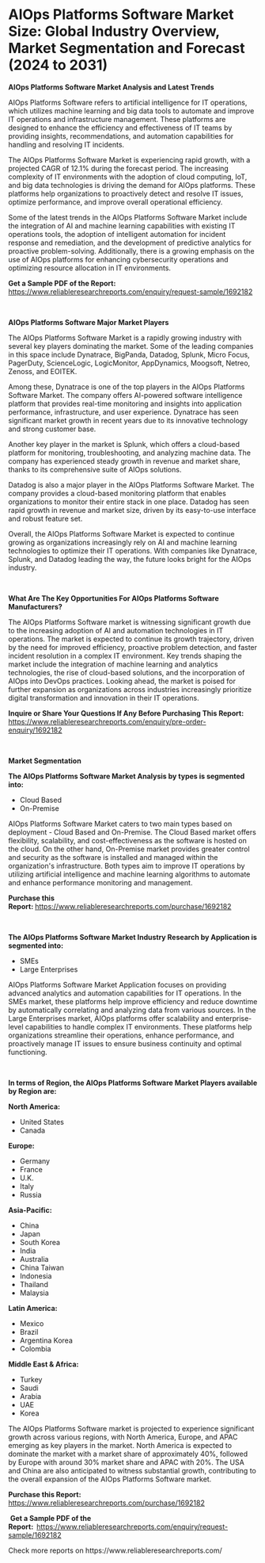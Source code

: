 <p><h1>AIOps Platforms Software Market Size: Global Industry Overview, Market Segmentation and Forecast (2024 to 2031)</h1></p><p><strong>AIOps Platforms Software Market Analysis and Latest Trends</strong></p>
<p><p>AIOps Platforms Software refers to artificial intelligence for IT operations, which utilizes machine learning and big data tools to automate and improve IT operations and infrastructure management. These platforms are designed to enhance the efficiency and effectiveness of IT teams by providing insights, recommendations, and automation capabilities for handling and resolving IT incidents.</p><p>The AIOps Platforms Software Market is experiencing rapid growth, with a projected CAGR of 12.1% during the forecast period. The increasing complexity of IT environments with the adoption of cloud computing, IoT, and big data technologies is driving the demand for AIOps platforms. These platforms help organizations to proactively detect and resolve IT issues, optimize performance, and improve overall operational efficiency.</p><p>Some of the latest trends in the AIOps Platforms Software Market include the integration of AI and machine learning capabilities with existing IT operations tools, the adoption of intelligent automation for incident response and remediation, and the development of predictive analytics for proactive problem-solving. Additionally, there is a growing emphasis on the use of AIOps platforms for enhancing cybersecurity operations and optimizing resource allocation in IT environments.</p></p>
<p><strong>Get a Sample PDF of the Report:&nbsp;</strong> <a href="https://www.reliableresearchreports.com/enquiry/request-sample/1692182">https://www.reliableresearchreports.com/enquiry/request-sample/1692182</a></p>
<p>&nbsp;</p>
<p><strong>AIOps Platforms Software Major Market Players</strong></p>
<p><p>The AIOps Platforms Software Market is a rapidly growing industry with several key players dominating the market. Some of the leading companies in this space include Dynatrace, BigPanda, Datadog, Splunk, Micro Focus, PagerDuty, ScienceLogic, LogicMonitor, AppDynamics, Moogsoft, Netreo, Zenoss, and EOITEK.</p><p>Among these, Dynatrace is one of the top players in the AIOps Platforms Software Market. The company offers AI-powered software intelligence platform that provides real-time monitoring and insights into application performance, infrastructure, and user experience. Dynatrace has seen significant market growth in recent years due to its innovative technology and strong customer base.</p><p>Another key player in the market is Splunk, which offers a cloud-based platform for monitoring, troubleshooting, and analyzing machine data. The company has experienced steady growth in revenue and market share, thanks to its comprehensive suite of AIOps solutions.</p><p>Datadog is also a major player in the AIOps Platforms Software Market. The company provides a cloud-based monitoring platform that enables organizations to monitor their entire stack in one place. Datadog has seen rapid growth in revenue and market size, driven by its easy-to-use interface and robust feature set.</p><p>Overall, the AIOps Platforms Software Market is expected to continue growing as organizations increasingly rely on AI and machine learning technologies to optimize their IT operations. With companies like Dynatrace, Splunk, and Datadog leading the way, the future looks bright for the AIOps industry.</p></p>
<p>&nbsp;</p>
<p><strong>What Are The Key Opportunities For AIOps Platforms Software Manufacturers?</strong></p>
<p><p>The AIOps Platforms Software market is witnessing significant growth due to the increasing adoption of AI and automation technologies in IT operations. The market is expected to continue its growth trajectory, driven by the need for improved efficiency, proactive problem detection, and faster incident resolution in a complex IT environment. Key trends shaping the market include the integration of machine learning and analytics technologies, the rise of cloud-based solutions, and the incorporation of AIOps into DevOps practices. Looking ahead, the market is poised for further expansion as organizations across industries increasingly prioritize digital transformation and innovation in their IT operations.</p></p>
<p><strong>Inquire or Share Your Questions If Any Before Purchasing This Report:</strong> <a href="https://www.reliableresearchreports.com/enquiry/pre-order-enquiry/1692182">https://www.reliableresearchreports.com/enquiry/pre-order-enquiry/1692182</a></p>
<p>&nbsp;</p>
<p><strong>Market Segmentation</strong></p>
<p><strong>The AIOps Platforms Software Market Analysis by types is segmented into:</strong></p>
<p><ul><li>Cloud Based</li><li>On-Premise</li></ul></p>
<p><p>AIOps Platforms Software Market caters to two main types based on deployment - Cloud Based and On-Premise. The Cloud Based market offers flexibility, scalability, and cost-effectiveness as the software is hosted on the cloud. On the other hand, On-Premise market provides greater control and security as the software is installed and managed within the organization's infrastructure. Both types aim to improve IT operations by utilizing artificial intelligence and machine learning algorithms to automate and enhance performance monitoring and management.</p></p>
<p><strong>Purchase this Report:&nbsp;</strong><a href="https://www.reliableresearchreports.com/purchase/1692182">https://www.reliableresearchreports.com/purchase/1692182</a></p>
<p>&nbsp;</p>
<p><strong>The AIOps Platforms Software Market Industry Research by Application is segmented into:</strong></p>
<p><ul><li>SMEs</li><li>Large Enterprises</li></ul></p>
<p><p>AIOps Platforms Software Market Application focuses on providing advanced analytics and automation capabilities for IT operations. In the SMEs market, these platforms help improve efficiency and reduce downtime by automatically correlating and analyzing data from various sources. In the Large Enterprises market, AIOps platforms offer scalability and enterprise-level capabilities to handle complex IT environments. These platforms help organizations streamline their operations, enhance performance, and proactively manage IT issues to ensure business continuity and optimal functioning.</p></p>
<p>&nbsp;</p>
<p><strong>In terms of Region, the AIOps Platforms Software Market Players available by Region are:</strong></p>
<p>
    <p> <strong> North America: </strong>
        <ul>
            <li>United States</li>
            <li>Canada</li>
        </ul>
        </p> 
    <p> <strong> Europe: </strong>
        <ul>
            <li>Germany</li>
            <li>France</li>
            <li>U.K.</li>
            <li>Italy</li>
            <li>Russia</li>
        </ul>
        </p> 
    <p> <strong> Asia-Pacific: </strong>
        <ul>
            <li>China</li>
            <li>Japan</li>
            <li>South Korea</li>
            <li>India</li>
            <li>Australia</li>
            <li>China Taiwan</li>
            <li>Indonesia</li>
            <li>Thailand</li>
            <li>Malaysia</li>
        </ul>
        </p> 
    <p> <strong> Latin America: </strong>
        <ul>
            <li>Mexico</li>
            <li>Brazil</li>
            <li>Argentina Korea</li>
            <li>Colombia</li>
        </ul>
        </p> 
    <p> <strong> Middle East & Africa: </strong>
        <ul>
            <li>Turkey</li>
            <li>Saudi</li>
            <li>Arabia</li>
            <li>UAE</li>
            <li>Korea</li>
        </ul>
    </p>
    </p>
<p><p>The AIOps Platforms Software market is projected to experience significant growth across various regions, with North America, Europe, and APAC emerging as key players in the market. North America is expected to dominate the market with a market share of approximately 40%, followed by Europe with around 30% market share and APAC with 20%. The USA and China are also anticipated to witness substantial growth, contributing to the overall expansion of the AIOps Platforms Software market.</p></p>
<p><strong>Purchase this Report: </strong><a href="https://www.reliableresearchreports.com/purchase/1692182">https://www.reliableresearchreports.com/purchase/1692182</a></p>
<p>&nbsp;<strong>Get a Sample PDF of the Report:&nbsp;&nbsp;</strong><a href="https://www.reliableresearchreports.com/enquiry/request-sample/1692182">https://www.reliableresearchreports.com/enquiry/request-sample/1692182</a></p>
<p><strong></strong></p>
<p>Check more reports on https://www.reliableresearchreports.com/</p>